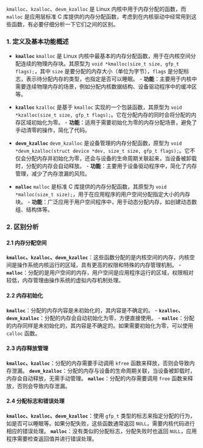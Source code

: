 `kmalloc`、`kzalloc`、`devm_kzalloc` 是 Linux 内核中用于内存分配的函数，而 `malloc` 是应用层标准 C 库提供的内存分配函数，考虑到在内核驱动中经常用到这些函数，有必要仔细分析一下它们之间的区别。 

### 1. 定义及基本功能概述 

- **`kmalloc`**  `kmalloc` 是 Linux 内核中最基本的内存分配函数，用于在内核空间分配连续的物理内存块。其原型为 `void *kmalloc(size_t size, gfp_t flags);`，其中 `size` 是要分配的内存大小（单位为字节），`flags` 是分配标志，表示待分配内存的类型，也指定是否可以睡眠。    - **功能**：主要用于内核中需要连续物理内存的场景，例如分配内核数据结构、设备驱动程序中的缓冲区等。

- **`kzalloc`**   `kzalloc` 是基于 `kmalloc` 实现的一个包装函数，其原型为 `void *kzalloc(size_t size, gfp_t flags);`。它在分配内存的同时会将分配的内存区域初始化为零。    - **功能**：适用于需要初始化为零的内存分配场景，避免了手动清零的操作，简化了代码。 
- **`devm_kzalloc`**   `devm_kzalloc` 是设备管理的内存分配函数，原型为 `void *devm_kzalloc(struct device *dev, size_t size, gfp_t flags);`。它不仅会分配内存并初始化为零，还会与设备的生命周期关联起来，当设备被卸载时，分配的内存会自动释放。    - **功能**：主要用于设备驱动程序中，简化了内存管理，减少了内存泄漏的风险。 
-  **`malloc`**    `malloc` 是标准 C 库提供的内存分配函数，其原型为 `void *malloc(size_t size);`，用于在应用程序的用户空间分配指定大小的内存块。    - **功能**：广泛应用于用户空间程序中，用于动态分配内存，如创建动态数组、结构体等。 

### 2. 区别分析 

#### 2.1 内存分配空间 

**`kmalloc`、`kzalloc`、`devm_kzalloc`**：这些函数分配的是内核空间的内存，内核空间是操作系统内核运行的区域，具有更高的权限和特殊的内存管理机制。 - **`malloc`**：分配的是用户空间的内存，用户空间是应用程序运行的区域，权限相对较低，内存管理由操作系统的虚拟内存机制处理。 

#### 2.2 内存初始化 

**`kmalloc`**：分配的内存内容是未初始化的，其内容是不确定的。 - **`kzalloc`、`devm_kzalloc`**：分配的内存会自动初始化为零，方便直接使用。 - **`malloc`**：分配的内存同样是未初始化的，其内容是不确定的。如果需要初始化为零，可以使用 `calloc` 函数。 

#### 2.3 内存释放管理 

**`kmalloc`、`kzalloc`**：分配的内存需要手动调用 `kfree` 函数来释放，否则会导致内存泄漏。 **`devm_kzalloc`**：分配的内存与设备的生命周期关联，当设备被卸载时，内存会自动释放，无需手动管理。  **`malloc`**：分配的内存需要调用 `free` 函数来释放，否则会导致内存泄漏。 

#### 2.4 分配标志和错误处理 

**`kmalloc`、`kzalloc`、`devm_kzalloc`**：使用 `gfp_t` 类型的标志来指定分配的行为，如是否可以睡眠等。如果分配失败，这些函数通常返回 `NULL`，需要内核代码进行相应的错误处理。  **`malloc`**：没有类似的分配标志，分配失败时也返回 `NULL`，应用程序需要检查返回值并进行错误处理。 